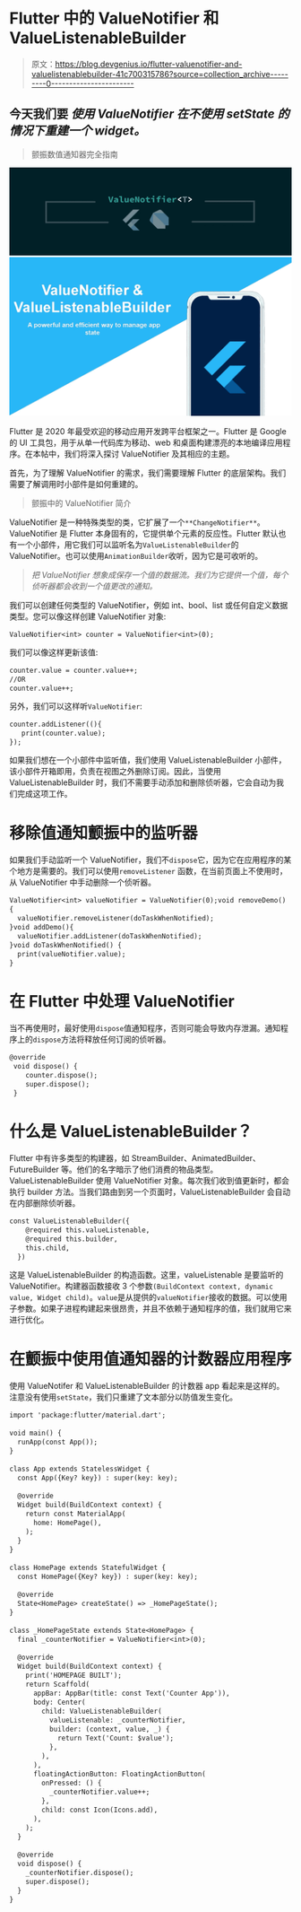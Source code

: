 # Flutter 中的 ValueNotifier 和 ValueListenableBuilder

> 原文：<https://blog.devgenius.io/flutter-valuenotifier-and-valuelistenablebuilder-41c700315786?source=collection_archive---------0----------------------->

## 今天我们要 ***使用 ValueNotifier 在不使用 setState 的情况下重建一个 widget。***

> 颤振数值通知器完全指南

![](img/f8a03bdc3d0ce1a4c1e7496332b73dba.png)![](img/861a61d642882fff2c4cd26b46525f1b.png)

Flutter 是 2020 年最受欢迎的移动应用开发跨平台框架之一。Flutter 是 Google 的 UI 工具包，用于从单一代码库为移动、web 和桌面构建漂亮的本地编译应用程序。在本帖中，我们将深入探讨 ValueNotifier 及其相应的主题。

首先，为了理解 ValueNotifier 的需求，我们需要理解 Flutter 的底层架构。我们需要了解调用时小部件是如何重建的。

> 颤振中的 ValueNotifier 简介

ValueNotifier 是一种特殊类型的类，它扩展了一个`**ChangeNotifier**`。ValueNotifier 是 Flutter 本身固有的，它提供单个元素的反应性。Flutter 默认也有一个小部件，用它我们可以监听名为`ValueListenableBuilder`的 ValueNotifier。也可以使用`AnimationBuilder`收听，因为它是可收听的。

> *把 ValueNotifier 想象成保存一个值的数据流。我们为它提供一个值，每个侦听器都会收到一个值更改的通知。*

我们可以创建任何类型的 ValueNotifier，例如 int、bool、list 或任何自定义数据类型。您可以像这样创建 ValueNotifier 对象:

```
ValueNotifier<int> counter = ValueNotifier<int>(0);
```

我们可以像这样更新该值:

```
counter.value = counter.value++;
//OR
counter.value++;
```

另外，我们可以这样听`ValueNotifier`:

```
counter.addListener((){
   print(counter.value); 
});
```

如果我们想在一个小部件中监听值，我们使用 ValueListenableBuilder 小部件，该小部件开箱即用，负责在视图之外删除订阅。因此，当使用 ValueListenableBuilder 时，我们不需要手动添加和删除侦听器，它会自动为我们完成这项工作。

# 移除值通知颤振中的监听器

如果我们手动监听一个 ValueNotifier，我们不`dispose`它，因为它在应用程序的某个地方是需要的。我们可以使用`removeListener` 函数，在当前页面上不使用时，从 ValueNotifier 中手动删除一个侦听器。

```
ValueNotifier<int> valueNotifier = ValueNotifier(0);void removeDemo() {
  valueNotifier.removeListener(doTaskWhenNotified);
}void addDemo(){
  valueNotifier.addListener(doTaskWhenNotified);
}void doTaskWhenNotified() {
  print(valueNotifier.value);
}
```

# 在 Flutter 中处理 ValueNotifier

当不再使用时，最好使用`dispose`值通知程序，否则可能会导致内存泄漏。通知程序上的`dispose`方法将释放任何订阅的侦听器。

```
@override
 void dispose() {
    counter.dispose();
    super.dispose();
 }
```

# 什么是 ValueListenableBuilder？

Flutter 中有许多类型的构建器，如 StreamBuilder、AnimatedBuilder、FutureBuilder 等。他们的名字暗示了他们消费的物品类型。ValueListenableBuilder 使用 ValueNotifier 对象。每次我们收到值更新时，都会执行 builder 方法。当我们路由到另一个页面时，ValueListenableBuilder 会自动在内部删除侦听器。

```
const ValueListenableBuilder({
    @required this.valueListenable,
    @required this.builder,
    this.child,
  })
```

这是 ValueListenableBuilder 的构造函数。这里，valueListenable 是要监听的 ValueNotifier。构建器函数接收 3 个参数`(BuildContext context, dynamic value, Widget child)`。`value`是从提供的`valueNotifier`接收的数据。可以使用子参数。如果子进程构建起来很昂贵，并且不依赖于通知程序的值，我们就用它来进行优化。

# 在颤振中使用值通知器的计数器应用程序

使用 ValueNotifer 和 ValueListenableBuilder 的计数器 app 看起来是这样的。注意没有使用`setState`，我们只重建了文本部分以防值发生变化。

```
import 'package:flutter/material.dart';

void main() {
  runApp(const App());
}

class App extends StatelessWidget {
  const App({Key? key}) : super(key: key);

  @override
  Widget build(BuildContext context) {
    return const MaterialApp(
      home: HomePage(),
    );
  }
}

class HomePage extends StatefulWidget {
  const HomePage({Key? key}) : super(key: key);

  @override
  State<HomePage> createState() => _HomePageState();
}

class _HomePageState extends State<HomePage> {
  final _counterNotifier = ValueNotifier<int>(0);

  @override
  Widget build(BuildContext context) {
    print('HOMEPAGE BUILT');
    return Scaffold(
      appBar: AppBar(title: const Text('Counter App')),
      body: Center(
        child: ValueListenableBuilder(
          valueListenable: _counterNotifier,
          builder: (context, value, _) {
            return Text('Count: $value');
          },
        ),
      ),
      floatingActionButton: FloatingActionButton(
        onPressed: () {
          _counterNotifier.value++;
        },
        child: const Icon(Icons.add),
      ),
    );
  }

  @override
  void dispose() {
    _counterNotifier.dispose();
    super.dispose();
  }
}
```
